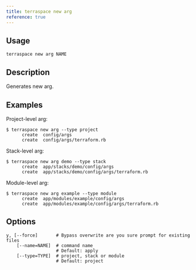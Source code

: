 ```yaml
---
title: terraspace new arg
reference: true
---
```


## Usage

    terraspace new arg NAME

## Description

Generates new arg.

## Examples

Project-level arg:

    $ terraspace new arg --type project
          create  config/args
          create  config/args/terraform.rb

Stack-level arg:

    $ terraspace new arg demo --type stack
          create  app/stacks/demo/config/args
          create  app/stacks/demo/config/args/terraform.rb

Module-level arg:

    $ terraspace new arg example --type module
          create  app/modules/example/config/args
          create  app/modules/example/config/args/terraform.rb


## Options

```
y, [--force]       # Bypass overwrite are you sure prompt for existing files
    [--name=NAME]  # command name
                   # Default: apply
    [--type=TYPE]  # project, stack or module
                   # Default: project
```

